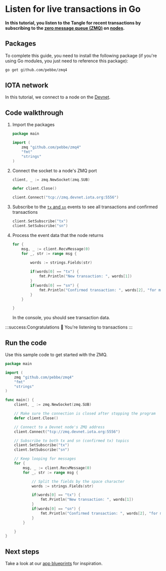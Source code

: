 # Listen for live transactions in Go

**In this tutorial, you listen to the Tangle for recent transactions by subscribing to the [zero message queue (ZMQ)](https://zeromq.org/) on [nodes](root://getting-started/0.1/network/nodes.md).**

## Packages

To complete this guide, you need to install the following package (if you're using Go modules, you just need to reference this package):

```bash
go get github.com/pebbe/zmq4
```

## IOTA network

In this tutorial, we connect to a node on the [Devnet](root://getting-started/0.1/network/iota-networks.md#devnet).

## Code walkthrough

1. Import the packages

    ```go
    package main

    import (
        zmq "github.com/pebbe/zmq4"
        "fmt"
        "strings"
    )
    ```

2. Connect the socket to a node's ZMQ port

    ```go
	client, _ := zmq.NewSocket(zmq.SUB)

    defer client.Close()

	client.Connect("tcp://zmq.devnet.iota.org:5556")
    ```

3. Subscribe to the [`tx` and `sn`](root://iri/1.0/references/zmq-events.md) events to see all transactions and confirmed transactions

    ```go
    client.SetSubscribe("tx")
    client.SetSubscribe("sn")
    ```

4. Process the event data that the node returns

    ```go
    for {
		msg, _ := client.RecvMessage(0)
		for _, str := range msg {
        
            words := strings.Fields(str)

            if(words[0] == "tx") {
                fmt.Println("New transaction: ", words[1])
            }
            if(words[0] == "sn") {
                fmt.Println("Confirmed transaction: ", words[2], "for milestone", words[1])
            }
		}

    }
    ```

    In the console, you should see transaction data.

:::success:Congratulations :tada:
You're listening to transactions
:::

## Run the code

Use this sample code to get started with the ZMQ.

```go
package main

import (
    zmq "github.com/pebbe/zmq4"
    "fmt"
    "strings"
)

func main() {
	client, _ := zmq.NewSocket(zmq.SUB)

    // Make sure the connection is closed after stopping the program
    defer client.Close()

    // Connect to a Devnet node's ZMQ address
	client.Connect("tcp://zmq.devnet.iota.org:5556")

    // Subscribe to both tx and sn (confirmed tx) topics
    client.SetSubscribe("tx")
    client.SetSubscribe("sn")

    // Keep looping for messages
    for {
		msg, _ := client.RecvMessage(0)
		for _, str := range msg {

            // Split the fields by the space character
            words := strings.Fields(str)

            if(words[0] == "tx") {
                fmt.Println("New transaction: ", words[1])
            }
            if(words[0] == "sn") {
                fmt.Println("Confirmed transaction: ", words[2], "for milestone", words[1])
            }
		}

	}
}
```

## Next steps

Take a look at our [app blueprints](root://blueprints/0.1/introduction/overview.md) for inspiration.
